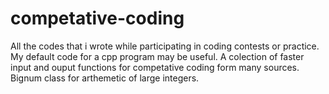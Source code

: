 # competative-coding
All the codes that i wrote while participating in coding contests or practice.
My default code for a cpp program may be useful.
A colection of faster input and ouput functions for competative coding form many sources.
Bignum class  for arthemetic of  large integers. 


